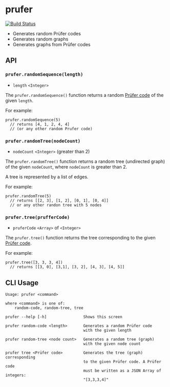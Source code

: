 # prufer

[![Build Status](https://travis-ci.org/elgrancalavera/prufer.svg?branch=master)](https://travis-ci.org/elgrancalavera/prufer)

* Generates random Prüfer codes
* Generates random graphs
* Generates graphs from Prüfer codes

## API

### `prufer.randomSequence(length)`

- `length` `<Integer>`

The `prufer.randomSequence()` function returns a random [Prüfer code][prufer-code] of the given `length`.

For example:

```
prufer.randomSequence(5)
  // returns [4, 1, 2, 4, 4]
  // (or any other random Prufer code)
```

### `prufer.randomTree(nodeCount)`

- `nodeCount` `<Integer>` (greater than 2)

The `prufer.randomTree()` function returns a random tree (undirected graph) of the given `nodeCount`, where `nodeCount` is greater than 2.

A tree is represented by a list of edges.

For example:

```
prufer.randomTree(5)
  // returns [[2, 3], [1, 2], [0, 1], [0, 4]]
  // or any other randon tree with 5 nodes
```

### `prufer.tree(prufferCode)`

- `pruferCode` `<Array>` of `<Integer>`

The `prufer.tree()` function returns the tree corresponding to the given [Prüfer code][prufer-code].

For example:

```
prufer.tree([3, 3, 3, 4])
  // returns [[3, 0], [3,1], [3, 2], [4, 3], [4, 5]]
```

## CLI Usage

```
Usage: prufer <command>

where <command> is one of:
    random-code, random-tree, tree

prufer --help [-h]                Shows this screen

prufer random-code <length>       Generates a random Prüfer code
                                  with the given length

prufer random-tree <node count>   Generates a random tree (graph)
                                  with the given node count

prufer tree <Prüfer code>         Generates the tree (graph) corresponding
                                  to the given Prüfer code. A Prüfer code
                                  must be written as a JSON Array of integers:
                                  "[3,3,3,4]"
```

[prufer-code]:http://mathworld.wolfram.com/PrueferCode.html
